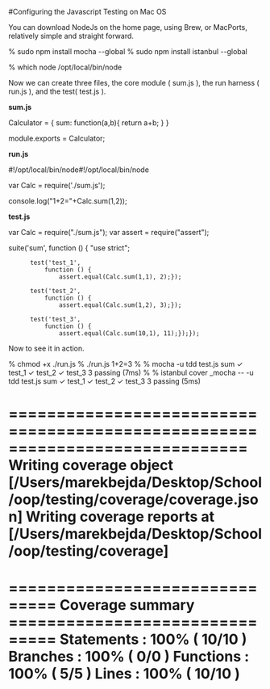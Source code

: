 #Configuring the Javascript Testing on Mac OS

You can download NodeJs on the home page, using Brew, or MacPorts, relatively simple and straight forward.
 
  % sudo npm install mocha --global
  % sudo npm install istanbul --global
 
  % which node
  /opt/local/bin/node
 

Now we can create three files, the core module ( sum.js ), the run harness ( run.js ), and the  test( test.js ).

 
**sum.js**

  Calculator = {
  sum: function(a,b){
    return a+b;
    }
  }

  module.exports = Calculator;

**run.js**

  #!/opt/local/bin/node#!/opt/local/bin/node

  var Calc = require('./sum.js');

  console.log("1+2="+Calc.sum(1,2));

**test.js**

  var Calc = require("./sum.js");
  var assert = require("assert");

  suite('sum',
      function () {
          "use strict";

          test('test_1',
              function () {
                  assert.equal(Calc.sum(1,1), 2);});

          test('test_2',
              function () {
                  assert.equal(Calc.sum(1,2), 3);});

          test('test_3',
              function () {
                  assert.equal(Calc.sum(10,1), 11);});});
 

Now to see it in action.

  % chmod +x ./run.js
  % ./run.js
  1+2=3
  %
  % mocha -u tdd test.js
    sum
      ✓ test_1
      ✓ test_2
      ✓ test_3
    3 passing (7ms)
  %
  % istanbul cover _mocha -- -u tdd test.js 
    sum
      ✓ test_1
      ✓ test_2
      ✓ test_3
    3 passing (5ms)

  =============================================================================
  Writing coverage object [/Users/marekbejda/Desktop/School/oop/testing/coverage/coverage.json]
  Writing coverage reports at [/Users/marekbejda/Desktop/School/oop/testing/coverage]
  =============================================================================

  =============================== Coverage summary ===============================
  Statements   : 100% ( 10/10 )
  Branches     : 100% ( 0/0 )
  Functions    : 100% ( 5/5 )
  Lines        : 100% ( 10/10 )
  ================================================================================